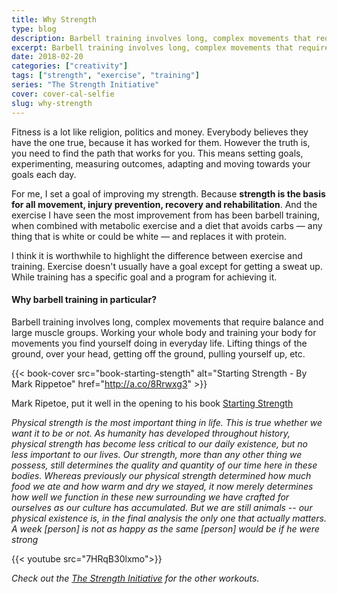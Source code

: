 ```yaml
---
title: Why Strength
type: blog
description: Barbell training involves long, complex movements that require balance and multiple muscle groups.
excerpt: Barbell training involves long, complex movements that require balance and multiple muscle groups. Working your whole body and training your body for movements you find yourself doing in everyday life.
date: 2018-02-20
categories: ["creativity"]
tags: ["strength", "exercise", "training"]
series: "The Strength Initiative"
cover: cover-cal-selfie
slug: why-strength
---
```


Fitness is a lot like religion, politics and money. Everybody believes they have the one true, because it has worked for them. However the truth is, you need to find the path that works for you. This means setting goals, experimenting, measuring outcomes, adapting and moving towards your goals each day.

For me, I set a goal of improving my strength. Because __strength is the basis for all movement, injury prevention, recovery and rehabilitation__. And the exercise I have seen the most improvement from has been barbell training, when combined with metabolic exercise and a diet that avoids carbs — any thing that is white or could be white — and replaces it with protein.

I think it is worthwhile to highlight the difference between exercise and training. Exercise doesn't usually have a goal except for getting a sweat up. While training has a specific goal and a program for achieving it.

#### Why barbell training in particular?

Barbell training involves long, complex movements that require balance and large muscle groups. Working your whole body and training your body for movements you find yourself doing in everyday life. Lifting things of the ground, over your head, getting off the ground, pulling yourself up, etc.

{{< book-cover src="book-starting-stength" alt="Starting Strength - By Mark Rippetoe" href="http://a.co/8Rrwxg3" >}}

Mark Ripetoe, put it well in the opening to his book [Starting Strength](http://a.co/9CWHkFI)

_Physical strength is the most important thing in life. This is true whether we want it to be or not. As humanity has developed throughout history, physical strength has become less critical to our daily existence, but no less important to our lives. Our strength, more than any other thing we possess, still determines the quality and quantity of our time here in these bodies. Whereas previously our physical strength determined how much food we ate and how warm and dry we stayed, it now merely determines how well we function in these new surrounding we have crafted for ourselves as our culture has accumulated. But we are still animals -- our physical existence is, in the final analysis the only one that actually matters. A week [person] is not as happy as the same [person] would be if he were strong_

{{< youtube src="7HRqB30lxmo">}}

_Check out the [The Strength Initiative](/series/the-strength-initiative/) for the other workouts._

